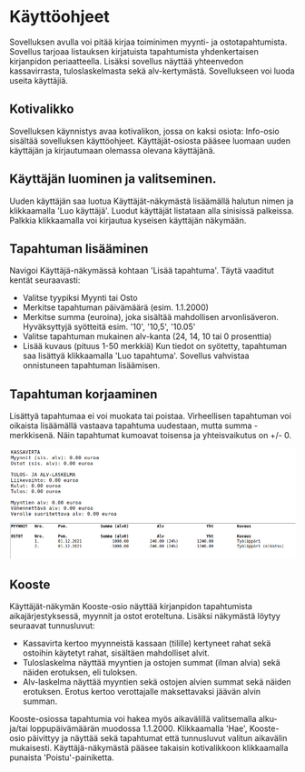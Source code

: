 # Käyttöohjeet

Sovelluksen avulla voi pitää kirjaa toiminimen myynti- ja ostotapahtumista. Sovellus tarjoaa listauksen kirjatuista tapahtumista yhdenkertaisen
kirjanpidon periaatteella. Lisäksi sovellus näyttää yhteenvedon kassavirrasta, tuloslaskelmasta sekä alv-kertymästä. Sovellukseen voi luoda useita käyttäjiä.

## Kotivalikko
Sovelluksen käynnistys avaa kotivalikon, jossa on kaksi osiota: Info-osio sisältää sovelluksen käyttöohjeet.
Käyttäjät-osiosta pääsee luomaan uuden käyttäjän ja kirjautumaan olemassa olevana käyttäjänä.

## Käyttäjän luominen ja valitseminen.
Uuden käyttäjän saa luotua Käyttäjät-näkymästä lisäämällä halutun nimen ja klikkaamalla 'Luo käyttäjä'.
Luodut käyttäjät listataan alla sinisissä palkeissa. Palkkia klikkaamalla voi kirjautua kyseisen käyttäjän näkymään.

## Tapahtuman lisääminen
Navigoi Käyttäjä-näkymässä kohtaan 'Lisää tapahtuma'. Täytä vaaditut kentät seuraavasti:
- Valitse tyypiksi Myynti tai Osto
- Merkitse tapahtuman päivämäärä (esim. 1.1.2000)
- Merkitse summa (euroina), joka sisältää mahdollisen arvonlisäveron. Hyväksyttyjä syötteitä esim. '10', '10,5', '10.05'
- Valitse tapahtuman mukainen alv-kanta (24, 14, 10 tai 0 prosenttia)
- Lisää kuvaus (pituus 1-50 merkkiä)
Kun tiedot on syötetty, tapahtuman saa lisättyä klikkaamalla 'Luo tapahtuma'. Sovellus vahvistaa onnistuneen tapahtuman lisäämisen.

## Tapahtuman korjaaminen
Lisättyä tapahtumaa ei voi muokata tai poistaa. Virheellisen tapahtuman voi oikaista lisäämällä vastaava tapahtuma uudestaan,
mutta summa -merkkisenä. Näin tapahtumat kumoavat toisensa ja yhteisvaikutus on +/- 0.

![tapahtuman_oikaisu](images/tapahtuman_oikaisu.png)

## Kooste
Käyttäjät-näkymän Kooste-osio näyttää kirjanpidon tapahtumista aikajärjestyksessä, myynnit ja ostot eroteltuna.
Lisäksi näkymästä löytyy seuraavat tunnusluvut:
- Kassavirta kertoo myynneistä kassaan (tilille) kertyneet rahat sekä ostoihin käytetyt rahat, sisältäen mahdolliset alvit.
- Tuloslaskelma näyttää myyntien ja ostojen summat (ilman alvia) sekä näiden erotuksen, eli tuloksen.
- Alv-laskelma näyttää myyntien sekä ostojen alvien summat sekä näiden erotuksen. Erotus kertoo verottajalle maksettavaksi jäävän alvin summan.

Kooste-osiossa tapahtumia voi hakea myös aikavälillä valitsemalla alku- ja/tai loppupäivämäärän muodossa 1.1.2000. Klikkaamalla 'Hae', Kooste-
osio päivittyy ja näyttää sekä tapahtumat että tunnusluvut valitun aikavälin mukaisesti.
Käyttäjä-näkymästä pääsee takaisin kotivalikkoon klikkaamalla punaista 'Poistu'-painiketta.
